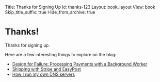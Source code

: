 Title: Thanks for Signing Up
Id: thanks-123
Layout: book_layout
View: book
Skip_title_suffix: true
Hide_from_archive: true

# Thanks!

Thanks for signing up. 

Here are a few interesting things to explore on the blog:

* [Design for Failure: Processing Payments with a Background Worker](/design-for-failure-processing-payments-with-a-background-worker)
* [Shipping with Stripe and EasyPost](/shipping-with-stripe-and-easypost)
* [How I run my own DNS servers](/how-i-run-my-own-dns)

<div style="padding-bottom: 3em"></div>

